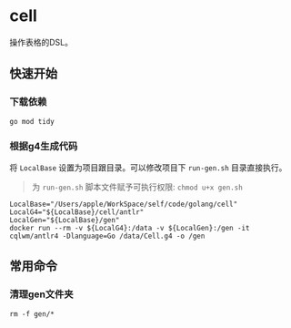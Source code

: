 # cell

操作表格的DSL。

## 快速开始

### 下载依赖
```shell
go mod tidy
```

### 根据g4生成代码

将 `LocalBase` 设置为项目跟目录。可以修改项目下 `run-gen.sh` 目录直接执行。

> 为 `run-gen.sh` 脚本文件赋予可执行权限: `chmod u+x gen.sh`

```shell
LocalBase="/Users/apple/WorkSpace/self/code/golang/cell"
LocalG4="${LocalBase}/cell/antlr"
LocalGen="${LocalBase}/gen"
docker run --rm -v ${LocalG4}:/data -v ${LocalGen}:/gen -it cqlwm/antlr4 -Dlanguage=Go /data/Cell.g4 -o /gen
```

## 常用命令

### 清理gen文件夹

```shell
rm -f gen/*
```

